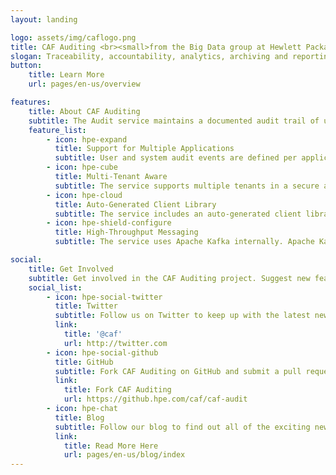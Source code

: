 ```yaml
---
layout: landing

logo: assets/img/caflogo.png
title: CAF Auditing <br><small>from the Big Data group at Hewlett Packard Enterprise</small>
slogan: Traceability, accountability, analytics, archiving and reporting of application tenant events.
button:
    title: Learn More
    url: pages/en-us/overview

features:
    title: About CAF Auditing
    subtitle: The Audit service maintains a documented audit trail of user and system activity in a centralized database. The benefits of using the Audit service include traceability and accountability, but the audit records can also be used for analytical, archiving and reporting purposes.
    feature_list:
        - icon: hpe-expand
          title: Support for Multiple Applications
          subtitle: User and system audit events are defined per application. The Audit service offers an easy and user-friendly way to register these events using the Audit Management web service API.
        - icon: hpe-cube
          title: Multi-Tenant Aware
          subtitle: The service supports multiple tenants in a secure and scalable way. These tenants are registered using the Audit Management web service API. Multi-tenancy support also facilitates audit reporting on a per tenant basis.
        - icon: hpe-cloud
          title: Auto-Generated Client Library
          subtitle: The service includes an auto-generated client library for type safety. This client library also makes it easier to send user and system audit events to the messaging system.
        - icon: hpe-shield-configure
          title: High-Throughput Messaging
          subtitle: The service uses Apache Kafka internally. Apache Kafka’s high-throughput distributed messaging system is designed to be fast.

social:
    title: Get Involved
    subtitle: Get involved in the CAF Auditing project. Suggest new features, report issues or take part in development.
    social_list:
        - icon: hpe-social-twitter
          title: Twitter
          subtitle: Follow us on Twitter to keep up with the latest news and updates from the team or to get in touch with us!
          link:
            title: '@caf'
            url: http://twitter.com
        - icon: hpe-social-github
          title: GitHub
          subtitle: Fork CAF Auditing on GitHub and submit a pull request to help contribute to the project! Or if you have discovered an issue, report it to us.
          link:
            title: Fork CAF Auditing
            url: https://github.hpe.com/caf/caf-audit
        - icon: hpe-chat
          title: Blog
          subtitle: Follow our blog to find out all of the exciting news and announcements regarding CAF Auditing.
          link:
            title: Read More Here
            url: pages/en-us/blog/index
---
```

